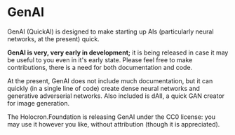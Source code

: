 # GenAI

GenAI (QuickAI) is designed to make starting up AIs (particularly neural networks, at the present) quick.

**GenAI is very, very early in development;** it is being released in case it may be useful to you even in it's early state. Please feel free to make contributions, there is a need for both documentation and code.

At the present, GenAI does not include much documentation, but it can quickly (in a single line of code) create dense neural networks and generative adverserial networks. Also included is dAlI, a quick GAN creator for image generation.

The Holocron.Foundation is releasing GenAI under the CC0 license: you may use it however you like, without attribution (though it is appreciated).
